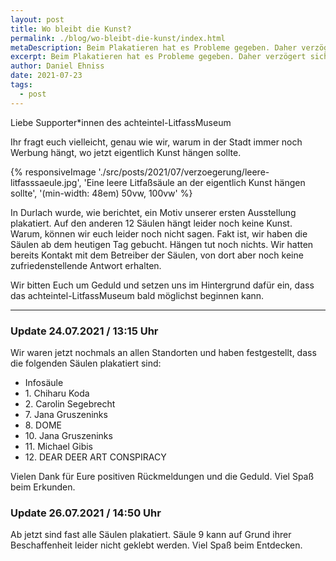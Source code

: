 ```yaml
---
layout: post
title: Wo bleibt die Kunst?
permalink: ./blog/wo-bleibt-die-kunst/index.html
metaDescription: Beim Plakatieren hat es Probleme gegeben. Daher verzögert sich der Beginn der ersten Ausstellung des  achteintel—LitfassMuseum noch. 
excerpt: Beim Plakatieren hat es Probleme gegeben. Daher verzögert sich der Beginn der ersten Ausstellung des  achteintel—LitfassMuseum noch.
author: Daniel Ehniss
date: 2021-07-23
tags:
  - post
---
```


Liebe Supporter\*innen des achteintel-LitfassMuseum

Ihr fragt euch vielleicht, genau wie wir, warum in der Stadt immer noch Werbung hängt, wo jetzt eigentlich Kunst hängen sollte.

{% responsiveImage './src/posts/2021/07/verzoegerung/leere-litfasssaeule.jpg', 'Eine leere Litfaßsäule an der eigentlich Kunst hängen sollte', '(min-width: 48em) 50vw, 100vw' %}

In Durlach wurde, wie berichtet, ein Motiv unserer ersten Ausstellung plakatiert. Auf den anderen 12 Säulen hängt leider noch keine Kunst. Warum, können wir euch leider noch nicht sagen. Fakt ist, wir haben die Säulen ab dem heutigen Tag gebucht. Hängen tut noch nichts. Wir hatten bereits Kontakt mit dem Betreiber der Säulen, von dort aber noch keine zufriedenstellende Antwort erhalten.

Wir bitten Euch um Geduld und setzen uns im Hintergrund dafür ein, dass das achteintel-LitfassMuseum bald möglichst beginnen kann.

- - -

### Update 24.07.2021 / 13:15 Uhr

Wir waren jetzt nochmals an allen Standorten und haben festgestellt, dass die folgenden Säulen plakatiert sind:

- Infosäule 
- 1\. Chiharu Koda
- 2\. Carolin Segebrecht
- 7\. Jana Gruszeninks
- 8\. DOME
- 10\. Jana Gruszeninks
- 11\. Michael Gibis
- 12\. DEAR DEER ART CONSPIRACY

Vielen Dank für Eure positiven Rückmeldungen und die Geduld.
Viel Spaß beim Erkunden.

### Update 26.07.2021 / 14:50 Uhr

Ab jetzt sind fast alle Säulen plakatiert. Säule 9 kann auf Grund ihrer Beschaffenheit leider nicht geklebt werden. Viel Spaß beim Entdecken.
